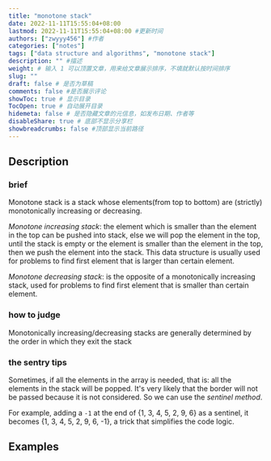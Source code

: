 ```yaml
---
title: "monotone stack"
date: 2022-11-11T15:55:04+08:00
lastmod: 2022-11-11T15:55:04+08:00 #更新时间
authors: ["zwyyy456"] #作者
categories: ["notes"]
tags: ["data structure and algorithms", "monotone stack"]
description: "" #描述
weight: # 输入 1 可以顶置文章，用来给文章展示排序，不填就默认按时间排序
slug: ""
draft: false # 是否为草稿
comments: false #是否展示评论
showToc: true # 显示目录
TocOpen: true # 自动展开目录
hidemeta: false # 是否隐藏文章的元信息，如发布日期、作者等
disableShare: true # 底部不显示分享栏
showbreadcrumbs: false #顶部显示当前路径
---
```

## Description
### brief
Monotone stack is a stack whose elements(from top to bottom) are (strictly) monotonically increasing or decreasing.

*Monotone increasing stack*: the element which is smaller than the element in the top can be pushed into stack, else we will pop the element in the top, until the stack is empty or the element is smaller than the element in the top, then we push the element into the stack. This data structure is usually used for problems to find first element that is larger than certain element.

*Monotone decreasing stack*: is the opposite of a monotonically increasing stack, used for problems to find first element that is smaller than certain element.

### how to judge
Monotonically increasing/decreasing stacks are generally determined by the order in which they exit the stack

### the sentry tips
Sometimes, if all the elements in the array is needed, that is: all the elements in the stack will be popped. It's very likely that the border will not be passed because it is not considered. So we can use the *sentinel method*.

For example, adding a `-1` at the end of {1, 3, 4, 5, 2, 9, 6} as a sentinel, it becomes {1, 3, 4, 5, 2, 9, 6, -1}, a trick that simplifies the code logic.

## Examples

